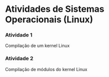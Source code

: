 # Atividades de Sistemas Operacionais (Linux)

### Atividade 1
Compilação de um kernel Linux

### Atividade 2
Compilação de módulos do kernel Linux
